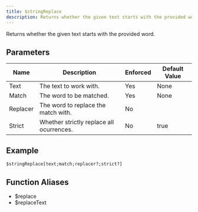 ```yaml
---
title: $stringReplace
description: Returns whether the given text starts with the provided word.
---
```


Returns whether the given text starts with the provided word.
## Parameters
|   Name   |               Description                | Enforced | Default Value |
|----------|------------------------------------------|----------|---------------|
| Text     | The text to work with.                   | Yes      | None          |
| Match    | The word to be matched.                  | Yes      | None          |
| Replacer | The word to replace the match with.      | No       |               |
| Strict   | Whether strictly replace all ocurrences. | No       | true          |
## Example
```eats
$stringReplace[text;match;replacer?;strict?]
```
## Function Aliases
- $replace
- $replaceText
